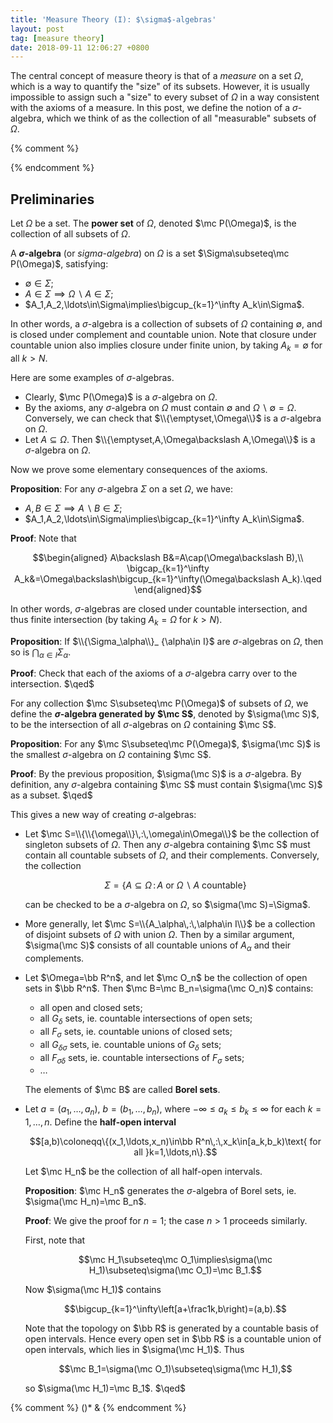 ```yaml
---
title: 'Measure Theory (I): $\sigma$-algebras'
layout: post
tag: [measure theory]
date: 2018-09-11 12:06:27 +0800
---
```


The central concept of measure theory is that of a _measure_ on a set $\Omega$, which is a way to quantify the "size" of its subsets. However, it is usually impossible to assign such a "size" to every subset of $\Omega$ in a way consistent with the axioms of a measure. In this post, we define the notion of a $\sigma$-algebra, which we think of as the collection of all "measurable" subsets of $\Omega$.

<!--more-->

{% comment %}
<!-- For example, the _Lebesgue measure_ $\lambda$ on $\bb R$ measures the "length" of subsets of $\bb R$:

$$\lambda([a,b])=b-a,\qquad\lambda(\bb Q)=0.$$ -->
{% endcomment %}

## Preliminaries

Let $\Omega$ be a set. The __power set__ of $\Omega$, denoted $\mc P(\Omega)$, is the collection of all subsets of $\Omega$.

A __$\sigma$-algebra__ (or _sigma-algebra_) on $\Omega$ is a set $\Sigma\subseteq\mc P(\Omega)$, satisfying:

- $\emptyset\in\Sigma$;
- $A\in\Sigma\implies\Omega\backslash A\in\Sigma$;
- $A_1,A_2,\ldots\in\Sigma\implies\bigcup_{k=1}^\infty A_k\in\Sigma$.

In other words, a $\sigma$-algebra is a collection of subsets of $\Omega$ containing $\emptyset$, and is closed under complement and countable union. Note that closure under countable union also implies closure under finite union, by taking $A_k=\emptyset$ for all $k>N$.

Here are some examples of $\sigma$-algebras.

- Clearly, $\mc P(\Omega)$ is a $\sigma$-algebra on $\Omega$.
- By the axioms, any $\sigma$-algebra on $\Omega$ must contain $\emptyset$ and $\Omega\backslash\emptyset=\Omega$. Conversely, we can check that $\\{\emptyset,\Omega\\}$ is a $\sigma$-algebra on $\Omega$.
- Let $A\subseteq\Omega$. Then $\\{\emptyset,A,\Omega\backslash A,\Omega\\}$ is a $\sigma$-algebra on $\Omega$.

Now we prove some elementary consequences of the axioms.

__Proposition__: For any $\sigma$-algebra $\Sigma$ on a set $\Omega$, we have:

- $A,B\in\Sigma\implies A\backslash B\in\Sigma$;
- $A_1,A_2,\ldots\in\Sigma\implies\bigcap_{k=1}^\infty A_k\in\Sigma$.

__Proof__: Note that

$$\begin{aligned}
A\backslash B&=A\cap(\Omega\backslash B),\\
\bigcap_{k=1}^\infty A_k&=\Omega\backslash\bigcup_{k=1}^\infty(\Omega\backslash A_k).\qed
\end{aligned}$$

In other words, $\sigma$-algebras are closed under countable intersection, and thus finite intersection (by taking $A_k=\Omega$ for $k>N$).

__Proposition__: If $\\{\Sigma_\alpha\\}_ {\alpha\in I}$ are $\sigma$-algebras on $\Omega$, then so is $\bigcap_{\alpha\in I}\Sigma_\alpha$.

__Proof__: Check that each of the axioms of a $\sigma$-algebra carry over to the intersection. $\qed$

For any collection $\mc S\subseteq\mc P(\Omega)$ of subsets of $\Omega$, we define the __$\sigma$-algebra generated by $\mc S$__, denoted by $\sigma(\mc S)$, to be the intersection of all $\sigma$-algebras on $\Omega$ containing $\mc S$. 

__Proposition__: For any $\mc S\subseteq\mc P(\Omega)$, $\sigma(\mc S)$ is the smallest $\sigma$-algebra on $\Omega$ containing $\mc S$.

__Proof__: By the previous proposition, $\sigma(\mc S)$ is a $\sigma$-algebra. By definition, any $\sigma$-algebra containing $\mc S$ must contain $\sigma(\mc S)$ as a subset. $\qed$

This gives a new way of creating $\sigma$-algebras:

- Let $\mc S=\\{\\{\omega\\}\,:\,\omega\in\Omega\\}$ be the collection of singleton subsets of $\Omega$. Then any $\sigma$-algebra containing $\mc S$ must contain all countable subsets of $\Omega$, and their complements. Conversely, the collection

  $$\Sigma=\{A\subseteq\Omega\,:\,A\text{ or }\Omega\backslash A\text{ countable}\}$$

  can be checked to be a $\sigma$-algebra on $\Omega$, so $\sigma(\mc S)=\Sigma$.
- More generally, let $\mc S=\\{A_\alpha\,:\,\alpha\in I\\}$ be a collection of disjoint subsets of $\Omega$ with union $\Omega$. Then by a similar argument, $\sigma(\mc S)$ consists of all countable unions of $A_\alpha$ and their complements.
- Let $\Omega=\bb R^n$, and let $\mc O_n$ be the collection of open sets in $\bb R^n$. Then $\mc B=\mc B_n=\sigma(\mc O_n)$ contains:
  - all open and closed sets;
  - all $G_\delta$ sets, ie. countable intersections of open sets;
  - all $F_\sigma$ sets, ie. countable unions of closed sets;
  - all $G_{\delta\sigma}$ sets, ie. countable unions of $G_\delta$ sets;
  - all $F_{\sigma\delta}$ sets, ie. countable intersections of $F_\sigma$ sets;
  - &hellip;

  The elements of $\mc B$ are called __Borel sets__.
- Let $a=(a_1,\ldots,a_n)$, $b=(b_1,\ldots,b_n)$, where $-\infty\leq a_k\leq b_k\leq\infty$ for each $k=1,\ldots,n$. Define the __half-open interval__

  $$[a,b)\coloneqq\{(x_1,\ldots,x_n)\in\bb R^n\,:\,x_k\in[a_k,b_k)\text{ for all }k=1,\ldots,n\}.$$

  Let $\mc H_n$ be the collection of all half-open intervals.

  __Proposition__: $\mc H_n$ generates the $\sigma$-algebra of Borel sets, ie. $\sigma(\mc H_n)=\mc B_n$.

  __Proof__: We give the proof for $n=1$; the case $n>1$ proceeds similarly.

  First, note that

  $$\mc H_1\subseteq\mc O_1\implies\sigma(\mc H_1)\subseteq\sigma(\mc O_1)=\mc B_1.$$

  Now $\sigma(\mc H_1)$ contains 

  $$\bigcup_{k=1}^\infty\left[a+\frac1k,b\right)=(a,b).$$

  Note that the topology on $\bb R$ is generated by a countable basis of open intervals. Hence every open set in $\bb R$ is a countable union of open intervals, which lies in $\sigma(\mc H_1)$. Thus

  $$\mc B_1=\sigma(\mc O_1)\subseteq\sigma(\mc H_1),$$

  so $\sigma(\mc H_1)=\mc B_1$. $\qed$


{% comment %}
()* &
{% endcomment %}